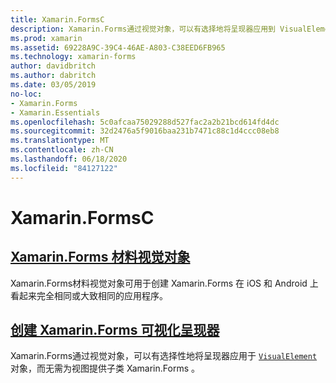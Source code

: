 ```yaml
---
title: Xamarin.FormsC
description: Xamarin.Forms通过视觉对象，可以有选择地将呈现器应用到 VisualElement 对象，而无需为视图提供子类 Xamarin.Forms 。
ms.prod: xamarin
ms.assetid: 69228A9C-39C4-46AE-A803-C38EED6FB965
ms.technology: xamarin-forms
author: davidbritch
ms.author: dabritch
ms.date: 03/05/2019
no-loc:
- Xamarin.Forms
- Xamarin.Essentials
ms.openlocfilehash: 5c0afcaa75029288d527fac2a2b21bcd614fd4dc
ms.sourcegitcommit: 32d2476a5f9016baa231b7471c88c1d4ccc08eb8
ms.translationtype: MT
ms.contentlocale: zh-CN
ms.lasthandoff: 06/18/2020
ms.locfileid: "84127122"
---
```

# <a name="xamarinforms-visual"></a>Xamarin.FormsC

## <a name="xamarinforms-material-visualmaterial-visualmd"></a>[Xamarin.Forms 材料视觉对象](material-visual.md)

Xamarin.Forms材料视觉对象可用于创建 Xamarin.Forms 在 iOS 和 Android 上看起来完全相同或大致相同的应用程序。

## <a name="create-a-xamarinforms-visual-renderercreatemd"></a>[创建 Xamarin.Forms 可视化呈现器](create.md)

Xamarin.Forms通过视觉对象，可以有选择性地将呈现器应用于 [`VisualElement`](xref:Xamarin.Forms.VisualElement) 对象，而无需为视图提供子类 Xamarin.Forms 。
